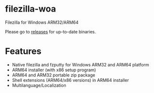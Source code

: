 # filezilla-woa
Filezilla for Windows ARM32/ARM64

Please go to [releases](https://github.com/driver1998/filezilla-woa/releases) for up-to-date binaries.

# Features
- Native filezilla and fzputty for Windows ARM32 and ARM64 platform
- ARM64 installer (with x86 setup program)
- ARM64 and ARM32 portable zip package
- Shell extensions (ARM64/x86 versions) in ARM64 installer
- Multilanguage/Localization
